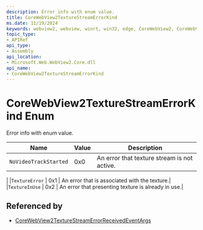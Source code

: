 ```yaml
---
description: Error info with enum value.
title: CoreWebView2TextureStreamErrorKind
ms.date: 11/19/2024
keywords: webview2, webview, winrt, win32, edge, CoreWebView2, CoreWebView2Controller, browser control, edge html, CoreWebView2TextureStreamErrorKind
topic_type:
- APIRef
api_type:
- Assembly
api_location:
- Microsoft.Web.WebView2.Core.dll
api_name:
- CoreWebView2TextureStreamErrorKind
---
```


# CoreWebView2TextureStreamErrorKind Enum

Error info with enum value.

| Name |  Value | Description |
|--|--|--|
|`NoVideoTrackStarted` | 0x0  |  An error that texture stream is not active.
|
|`TextureError` | 0x1  |  An error that is associated with the texture.|
|`TextureInUse` | 0x2  |  An error that presenting texture is already in use.|


## Referenced by

- [CoreWebView2TextureStreamErrorReceivedEventArgs](corewebview2texturestreamerrorreceivedeventargs.md)
